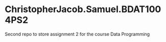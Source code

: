 # ChristopherJacob.Samuel.BDAT1004PS2
Second repo to store assignment 2 for the course Data Programming

